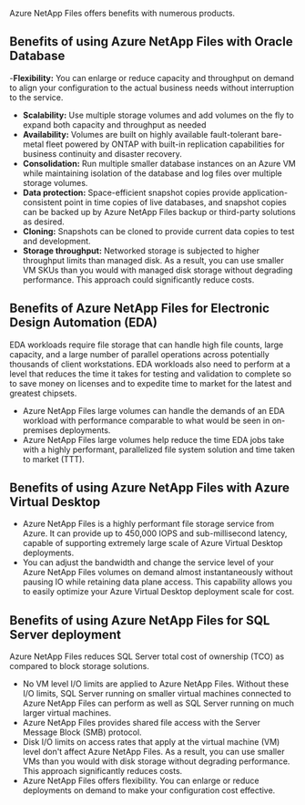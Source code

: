 Azure NetApp Files offers benefits with numerous products. 

## Benefits of using Azure NetApp Files with Oracle Database  
 -**Flexibility:** You can enlarge or reduce capacity and throughput on demand to align your configuration to the actual business needs without interruption to the service.
- **Scalability:** Use multiple storage volumes and add volumes on the fly to expand both capacity and throughput as needed
- **Availability:** Volumes are built on highly available fault-tolerant bare-metal fleet powered by ONTAP with built-in replication capabilities for business continuity and disaster recovery.
- **Consolidation:** Run multiple smaller database instances on an Azure VM while maintaining isolation of the database and log files over multiple storage volumes.
- **Data protection:** Space-efficient snapshot copies provide application-consistent point in time copies of live databases, and snapshot copies can be backed up by Azure NetApp Files backup or third-party solutions as desired.
- **Cloning:** Snapshots can be cloned to provide current data copies to test and development.
- **Storage throughput:** Networked storage is subjected to higher throughput limits than managed disk. As a result, you can use smaller VM SKUs than you would with managed disk storage without degrading performance. This approach could significantly reduce costs.

## Benefits of Azure NetApp Files for Electronic Design Automation (EDA)

EDA workloads require file storage that can handle high file counts, large capacity, and a large number of parallel operations across potentially thousands of client workstations. EDA workloads also need to perform at a level that reduces the time it takes for testing and validation to complete so to save money on licenses and to expedite time to market for the latest and greatest chipsets. 

- Azure NetApp Files large volumes can handle the demands of an EDA workload with performance comparable to what would be seen in on-premises deployments.
- Azure NetApp Files large volumes help reduce the time EDA jobs take with a highly performant, parallelized file system solution and time taken to market (TTT).

## Benefits of using Azure NetApp Files with Azure Virtual Desktop

- Azure NetApp Files is a highly performant file storage service from Azure. It can provide up to 450,000 IOPS and sub-millisecond latency, capable of supporting extremely large scale of Azure Virtual Desktop deployments.
- You can adjust the bandwidth and change the service level of your Azure NetApp Files volumes on demand almost instantaneously without pausing IO while retaining data plane access. This capability allows you to easily optimize your Azure Virtual Desktop deployment scale for cost. 

## Benefits of using Azure NetApp Files for SQL Server deployment

Azure NetApp Files reduces SQL Server total cost of ownership (TCO) as compared to block storage solutions. 

- No VM level I/O limits are applied to Azure NetApp Files. Without these I/O limits, SQL Server running on smaller virtual machines connected to Azure NetApp Files can perform as well as SQL Server running on much larger virtual machines. 
- Azure NetApp Files provides shared file access with the Server Message Block (SMB) protocol. 
- Disk I/O limits on access rates that apply at the virtual machine (VM) level don't affect Azure NetApp Files. As a result, you can use smaller VMs than you would with disk storage without degrading performance. This approach significantly reduces costs.
- Azure NetApp Files offers flexibility. You can enlarge or reduce deployments on demand to make your configuration cost effective.
